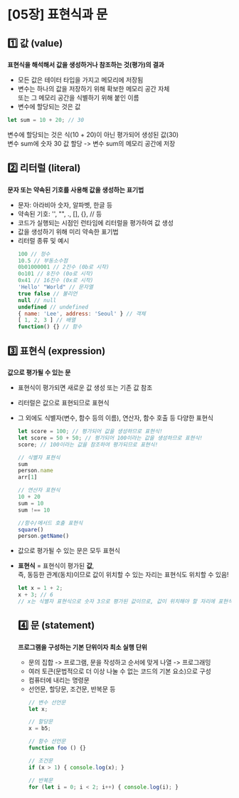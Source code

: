 # [05장] 표현식과 문

## 1️⃣ 값 (value)
__표현식을 해석해서 값을 생성하거나 참조하는 것(평가)의 결과__

- 모든 값은 테이터 타입을 가지고 메모리에 저장됨
- 변수는 하나의 값을 저장하기 위해 확보한 메모리 공간 자체<br>또는 그 메모리 공간을 식별하기 위해 붙인 이름
- 변수에 할당되는 것은 값

```javascript
let sum = 10 + 20; // 30
```
변수에 할당되는 것은 식(10 + 20)이 아닌 평가되어 생성된 값(30)<br>
변수 sum에 숫자 30 값 할당 -> 변수 sum의 메모리 공간에 저장

## 2️⃣ 리터럴 (literal)
__문자 또는 약속된 기호를 사용해 값을 생성하는 표기법__

- 문자: 아라비아 숫자, 알파벳, 한글 등
- 약속된 기호: '', "", ., [], {}, // 등
- 코드가 실행되는 시점인 런타임에 리터럴을 평가하여 값 생성
- 값을 생성하기 위해 미리 약속한 표기법
- 리터럴 종류 및 예시
  ```javascript
  100 // 정수
  10.5 // 부동소수점
  0b01000001 // 2진수 (0b로 시작)
  0o101 // 8진수 (0o로 시작)
  0x41 // 16진수 (0x로 시작)
  'Hello' "World" // 문자열
  true false // 불리언
  null // null
  undefined // undefined
  { name: 'Lee', address: 'Seoul' } // 객체
  [ 1, 2, 3 ] // 배열
  function() {} // 함수
  ```

## 3️⃣ 표현식 (expression)
__값으로 평가될 수 있는 문__

- 표현식이 평가되면 새로운 값 생성 또는 기존 값 참조
- 리터럴은 값으로 표현되므로 표현식
- 그 외에도 식별자(변수, 함수 등의 이름), 연산자, 함수 호출 등 다양한 표현식
  ```javascript
  let score = 100; // 평가되어 값을 생성하므로 표현식!
  let score = 50 + 50; // 평가되어 100이라는 값을 생성하므로 표현식!
  score; // 100이라는 값을 참조하여 평가되므로 표현식!

  // 식별자 표현식
  sum
  person.name
  arr[1]

  // 연산자 표현식
  10 + 20
  sum = 10
  sum !== 10

  //함수/메서드 호출 표현식
  square()
  person.getName()
  ```
- 값으로 평가될 수 있는 문은 모두 표현식
- **표현식** = 표현식이 평가된 **값**,<br>
즉, 동등한 관계(동치)이므로 값이 위치할 수 있는 자리는 표현식도 위치할 수 있음!
  ```javascript
  let x = 1 + 2;
  x + 3; // 6
  // x는 식별자 표현식으로 숫자 3으로 평가된 값이므로, 값이 위치해야 할 자리에 표현식을 사용했다!
  ```

  ## 4️⃣ 문 (statement)
  __프로그램을 구성하는 기본 단위이자 최소 실행 단위__

  - 문의 집합 -> 프로그램, 문을 작성하고 순서에 맞게 나열 -> 프로그래밍
  - 여러 토큰(문법적으로 더 이상 나눌 수 없는 코드의 기본 요소)으로 구성
  - 컴퓨터에 내리는 명령문
  - 선언문, 할당문, 조건문, 반복문 등
    ```javascript
    // 변수 선언문
    let x;

    // 할당문
    x = b5;

    // 함수 선언문
    function foo () {}

    // 조건문
    if (x > 1) { console.log(x); }

    // 반복문
    for (let i = 0; i < 2; i++) { console.log(i); }
    ```